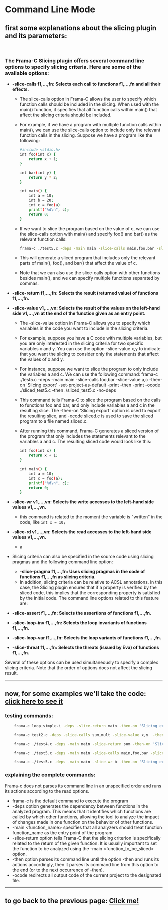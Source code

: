 # Command Line Mode

## first some explanations about the slicing plugin and its parameters:
<br>

### The Frama-C Slicing plugin offers several command line options to specify slicing criteria. Here are some of the available options:

-   **-slice-calls f1,...,fn: Selects each call to functions f1,…,fn and all their effects.**

    -   The slice-calls option in Frama-C allows the user to specify which function calls should be included in the slicing. When used with the main() function, it specifies that all function calls within main() that affect the slicing criteria should be included.

    -   For example, if we have a program with multiple function calls within main(), we can use the slice-calls option to include only the relevant function calls in the slicing. Suppose we have a program like the following:

        ```bash
        #include <stdio.h>
        int foo(int x) {
            return x + 1;
        }

        int bar(int y) {
            return y * 2;
        }

        int main() {
            int a = 10;
            int b = 20;
            int c = foo(a)
            printf("%d\n", c);
            return 0;
        }
        ```

    -   If we want to slice the program based on the value of c, we can use the slice-calls option with main() and specify foo() and bar() as the relevant function calls:
        ```bash
        frama-c ./test5.c -deps -main main -slice-calls main,foo,bar -slice-value c -then-on 'Slicing export' -set-project-as-default -print -then -print -ocode ./test5.c -then ./test5.c -no-deps
        ```

    -   This will generate a sliced program that includes only the relevant parts of main(), foo(), and bar() that affect the value of c.
    -   Note that we can also use the slice-calls option with other functions besides main(), and we can specify multiple functions separated by commas.

-   **-slice-return f1,...,fn: Selects the result (returned value) of functions f1,…,fn.**
-   **-slice-value v1,...,vn: Selects the result of the values on the left-hand side v1,…,vn at the end of the function given as an entry point.**

    -   The -slice-value option in Frama-C allows you to specify which variables in the code you want to include in the slicing criteria.

    -   For example, suppose you have a C code with multiple variables, but you are only interested in the slicing criteria for two specific variables x and y. You can use the option -slice-value x,y to indicate that you want the slicing to consider only the statements that affect the values of x and y.
    -   For instance, suppose we want to slice the program to only include the variables a and c. We can use the following command:
        frama-c ./test5.c -deps -main main -slice-calls foo,bar -slice-value a,c -then-on 'Slicing export' -set-project-as-default -print -then -print -ocode ./sliced_test5.c -then ./sliced_test5.c -no-deps
    -   This command tells Frama-C to slice the program based on the calls to functions foo and bar, and only include variables a and c in the resulting slice. The -then-on 'Slicing export' option is used to export the resulting slice, and -ocode sliced.c is used to save the sliced program to a file named sliced.c.
    -   After running this command, Frama-C generates a sliced version of the program that only includes the statements relevant to the variables a and c. The resulting sliced code would look like this:
        ```bash
        int foo(int x) {
            return x + 1;
        }

        int main() {
            int a = 10;
            int c = foo(a);
            printf("%d\n", c);
            return 0;
        }
        ```

-   **-slice-wr v1,...,vn: Selects the write accesses to the left-hand side values v1,…,vn.**
    -   this command is related to the moment the variable is "written" in the code, like ```int x = 10;```
-   **-slice-rd v1,...,vn: Selects the read accesses to the left-hand side values v1,…,vn.**
    -   a
-   Slicing criteria can also be specified in the source code using slicing pragmas and the following command line option:
    -   **-slice-pragma f1,...,fn: Uses slicing pragmas in the code of functions f1,…,fn as slicing criteria.**
    -   In addition, slicing criteria can be relative to ACSL annotations. In this case, the Slicing plugin ensures that if a property is verified by the sliced code, this implies that the corresponding property is satisfied by the initial code. The command line options related to this feature are:
-   **-slice-assert f1,...,fn: Selects the assertions of functions f1,…,fn.**
-   **-slice-loop-inv f1,...,fn: Selects the loop invariants of functions f1,…,fn.**
-   **-slice-loop-var f1,...,fn: Selects the loop variants of functions f1,…,fn.**
-   **-slice-threat f1,...,fn: Selects the threats (issued by Eva) of functions f1,…,fn.**

Several of these options can be used simultaneously to specify a complex slicing criteria. Note that the order of options does not affect the slicing result.

---

## now, for some examples we'll take the code: [click here to see it](../tests/)

### testing commands:

```bash
    frama-c loop_simple.i -deps -slice-return main -then-on 'Slicing export' -set-project-as-default -print  -then -print -ocode ./ocode_@PTEST_NUMBER@_@PTEST_NAME@.c -then ./ocode_@PTEST_NUMBER@_@PTEST_NAME@.c  -no-deps

    frama-c test2.c -deps -slice-calls sum,mult -slice-value x,y  -then-on 'Slicing export' -set-project-as-default -print  -then -print -ocode ./ocode_@PTEST_NUMBER@_@PTEST_NAME@.c -then ./ocode_@PTEST_NUMBER@_@PTEST_NAME@.c  -no-deps

    frama-c ./test4.c -deps -main main -slice-return sum -then-on 'Slicing export' -set-project-as-default -print  -then -print -ocode ./sliced_test4_returnSum.c -then ./sliced_test4_returnSum.c  -no-deps

    frama-c ./test5.c -deps -main main -slice-calls main,foo,bar -slice-value c -then-on 'Slicing export' -set-project-as-default -print  -then -print -ocode ./test5.c -then ./test5.c  -no-deps

    frama-c ./test5.c -deps -main main -slice-wr b -then-on 'Slicing export' -set-project-as-default -print  -then -print -ocode ./ocode_@PTEST_NUMBER@_@PTEST_NAME@.c -then ./ocode_@PTEST_NUMBER@_@PTEST_NAME@.c  -no-deps
```

### explaining the complete commands:

Frama-c does not parses its command line in an unspecified order and runs its actions according to the read options. <br>

-   frama-c is the default command to execute the program
-   -deps option generates the dependency between functions in the analyzed program. This means that it identifies which functions are called by which other functions, allowing the tool to analyze the impact of changes made in one function on the behavior of other functions.
-   -main <function_name> specifies that all analyzers should treat function function_name as the entry point of the program
-   -slice-return option tells Frama-C that the slicing criterion is specifically related to the return of the given function. It is usually important to set the function to be analyzed using the -main <function_to_be_sliced> option.
-   -then option parses its command line until the option -then and runs its actions accordingly, then it parses its command line from this option to the end (or to the next occurrence
    of -then). <br>
-   -ocode <file name> redirects all output code of the current project to the designated file.

---

## to go back to the previous page: [Click me!](../README.md)
